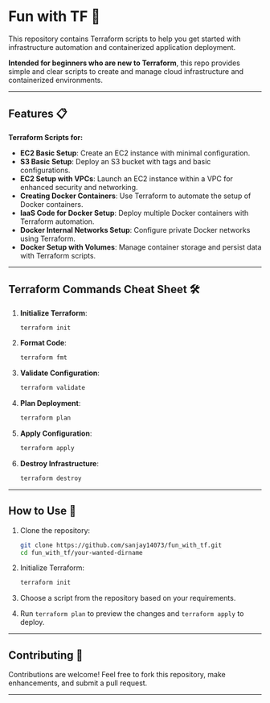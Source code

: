 # Fun with TF 🎉  

This repository contains Terraform scripts to help you get started with infrastructure automation and containerized application deployment.  

**Intended for beginners who are new to Terraform**, this repo provides simple and clear scripts to create and manage cloud infrastructure and containerized environments.  

---

## Features 📋  

**Terraform Scripts for:**  
- **EC2 Basic Setup**: Create an EC2 instance with minimal configuration.  
- **S3 Basic Setup**: Deploy an S3 bucket with tags and basic configurations.  
- **EC2 Setup with VPCs**: Launch an EC2 instance within a VPC for enhanced security and networking.  
- **Creating Docker Containers**: Use Terraform to automate the setup of Docker containers.  
- **IaaS Code for Docker Setup**: Deploy multiple Docker containers with Terraform automation.  
- **Docker Internal Networks Setup**: Configure private Docker networks using Terraform.  
- **Docker Setup with Volumes**: Manage container storage and persist data with Terraform scripts.  

---

## Terraform Commands Cheat Sheet 🛠️  

1. **Initialize Terraform**:  
   ```bash
   terraform init
   ```

2. **Format Code**:  
   ```bash
   terraform fmt
   ```

3. **Validate Configuration**:  
   ```bash
   terraform validate
   ```

4. **Plan Deployment**:  
   ```bash
   terraform plan
   ```

5. **Apply Configuration**:  
   ```bash
   terraform apply
   ```

6. **Destroy Infrastructure**:  
   ```bash
   terraform destroy
   ```  

---

## How to Use 🚀  

1. Clone the repository:  
   ```bash
   git clone https://github.com/sanjay14073/fun_with_tf.git
   cd fun_with_tf/your-wanted-dirname
   ```  

2. Initialize Terraform:  
   ```bash
   terraform init
   ```  

3. Choose a script from the repository based on your requirements.  

4. Run `terraform plan` to preview the changes and `terraform apply` to deploy.  

---

## Contributing 🤝  

Contributions are welcome! Feel free to fork this repository, make enhancements, and submit a pull request.  

---  




